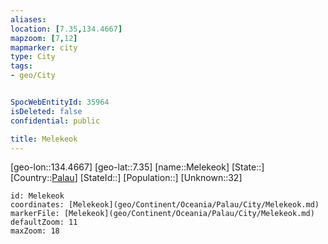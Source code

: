 ```yaml
---
aliases: 
location: [7.35,134.4667]
mapzoom: [7,12] 
mapmarker: city 
type: City
tags:
- geo/City


SpocWebEntityId: 35964
isDeleted: false
confidential: public

title: Melekeok
---
```

[geo-lon::134.4667]
[geo-lat::7.35]
[name::Melekeok]
[State::]
[Country::[Palau](geo/Continent/Oceania/Palau.md)]
[StateId::]
[Population::]
[Unknown::32]


```leaflet
id: Melekeok
coordinates: [Melekeok](geo/Continent/Oceania/Palau/City/Melekeok.md)
markerFile: [Melekeok](geo/Continent/Oceania/Palau/City/Melekeok.md)
defaultZoom: 11 
maxZoom: 18
```



